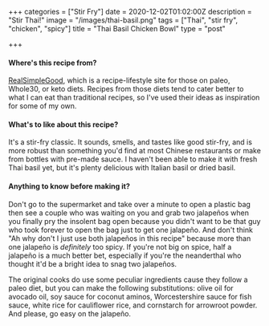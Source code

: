 +++
categories = ["Stir Fry"]
date = 2020-12-02T01:02:00Z
description = "Stir Thai!"
image = "/images/thai-basil.png"
tags = ["Thai", "stir fry", "chicken", "spicy"]
title = "Thai Basil Chicken Bowl"
type = "post"

+++
#### Where's this recipe from?

[RealSimpleGood](https://realsimplegood.com/thai-basil-chicken-bowls/ "Real. Comfortable. Jeans."), which is a recipe-lifestyle site for those on paleo, Whole30, or keto diets. Recipes from those diets tend to cater better to what I can eat than traditional recipes, so I've used their ideas as inspiration for some of my own.

#### What's to like about this recipe?

It's a stir-fry classic. It sounds, smells, and tastes like good stir-fry, and is more robust than something you'd find at most Chinese restaurants or make from bottles with pre-made sauce. I haven't been able to make it with fresh Thai basil yet, but it's plenty delicious with Italian basil or dried basil.

#### Anything to know before making it?

Don't go to the supermarket and take over a minute to open a plastic bag then see a couple who was waiting on you and grab two jalapeños when you finally pry the insolent bag open because you didn't want to be that guy who took forever to open the bag just to get one jalapeño. And don't think "Ah why don't I just use both jalapeños in this recipe" because more than one jalapeño is _definitely_ too spicy. If you're not big on spice, half a jalapeño is a much better bet, especially if you're the neanderthal who thought it'd be a bright idea to snag two jalapeños.

The original cooks do use some peculiar ingredients cause they follow a paleo diet, but you can make the following substitutions: olive oil for avocado oil, soy sauce for coconut aminos, Worcestershire sauce for fish sauce, white rice for cauliflower rice, and cornstarch for arrowroot powder. And please, go easy on the jalapeño.